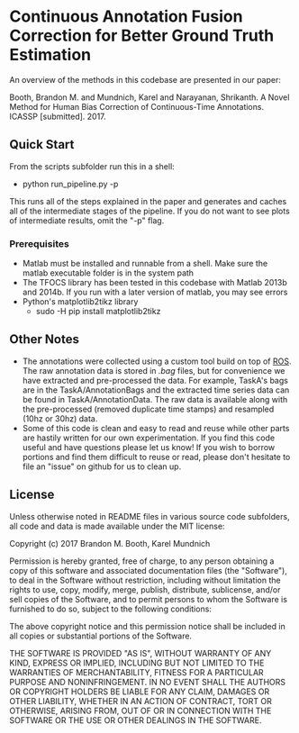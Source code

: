 # Continuous Annotation Fusion Correction for Better Ground Truth Estimation

An overview of the methods in this codebase are presented in our paper:

Booth, Brandon M. and Mundnich, Karel and Narayanan, Shrikanth. A Novel Method for Human Bias Correction of Continuous-Time Annotations. ICASSP [submitted]. 2017.

## Quick Start

From the scripts subfolder run this in a shell:

- python run_pipeline.py -p

This runs all of the steps explained in the paper and generates and caches all of the intermediate stages of the pipeline.  If you do not want to see plots of intermediate results, omit the "-p" flag.

### Prerequisites

- Matlab must be installed and runnable from a shell.  Make sure the matlab executable folder is in the system path
- The TFOCS library has been tested in this codebase with Matlab 2013b and 2014b.  If you run with a later version of matlab, you may see errors
- Python's matplotlib2tikz library
  - sudo -H pip install matplotlib2tikz

## Other Notes

- The annotations were collected using a custom tool build on top of [ROS](http://www.ros.org).  The raw annotation data is stored in *.bag* files, but for convenience we have extracted and pre-processed the data.  For example, TaskA's bags are in the TaskA/AnnotationBags and the extracted time series data can be found in TaskA/AnnotationData.  The raw data is available along with the pre-processed (removed duplicate time stamps) and resampled (10hz or 30hz) data.
- Some of this code is clean and easy to read and reuse while other parts are hastily written for our own experimentation.  If you find this code useful and have questions please let us know! If you wish to borrow portions and find them difficult to reuse or read, please don't hesitate to file an "issue" on github for us to clean up.

## License

Unless otherwise noted in README files in various source code subfolders, all code and data is made available under the MIT license:

Copyright (c) 2017 Brandon M. Booth, Karel Mundnich

Permission is hereby granted, free of charge, to any person obtaining a copy
of this software and associated documentation files (the "Software"), to deal
in the Software without restriction, including without limitation the rights
to use, copy, modify, merge, publish, distribute, sublicense, and/or sell
copies of the Software, and to permit persons to whom the Software is
furnished to do so, subject to the following conditions:

The above copyright notice and this permission notice shall be included in all
copies or substantial portions of the Software.

THE SOFTWARE IS PROVIDED "AS IS", WITHOUT WARRANTY OF ANY KIND, EXPRESS OR
IMPLIED, INCLUDING BUT NOT LIMITED TO THE WARRANTIES OF MERCHANTABILITY,
FITNESS FOR A PARTICULAR PURPOSE AND NONINFRINGEMENT. IN NO EVENT SHALL THE
AUTHORS OR COPYRIGHT HOLDERS BE LIABLE FOR ANY CLAIM, DAMAGES OR OTHER
LIABILITY, WHETHER IN AN ACTION OF CONTRACT, TORT OR OTHERWISE, ARISING FROM,
OUT OF OR IN CONNECTION WITH THE SOFTWARE OR THE USE OR OTHER DEALINGS IN THE
SOFTWARE.
